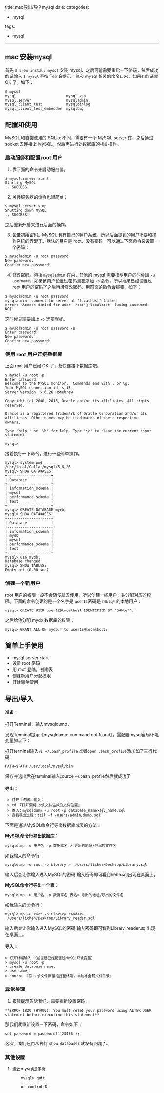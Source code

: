 title: mac导出/导入mysql
date: 
categories: 
- mysql 

tags:  
- mysql
---

## mac 安装mysql

 首先 `$ brew install mysql` 安装 mysql，之后可能需要重启一下终端，然后成功的话输入 `$ mysql` 再按 Tab 会提示一些和 mysql 相关的命令出来，如果有的话就 OK 了，如下：

```
$ mysql
mysql                       mysql_zap
mysql.server                mysqladmin
mysql_client_test           mysqlbinlog
mysql_client_test_embedded  mysqlbug

```

## 配置和使用

MySQL 和直接使用的 SQLite 不同，需要有一个 MySQL server 在，之后通过 socket 去连接上 MySQL，然后再进行对数据库的相关操作。

### 启动服务和配置 root 用户
1. 靠下面的命令来启动服务器。

```
$ mysql.server start
Starting MySQL
.. SUCCESS!

```

2. 关闭服务器的命令也很简单：

```
$ mysql.server stop
Shutting down MySQL
.. SUCCESS!

```

之后重新开启来进行后面的操作。

3. 设置初始密码。MySQL 也有自己的用户系统，所以后面提到的用户不要和操作系统的弄混了。默认的用户是 root，没有密码。可以通过下面命令来设置一个密码：

```
$ mysqladmin -u root password
New password:
Confirm new password:

```

4. 修改密码。包括 `mysqladmin` 在内，其他的 mysql 需要指明用户的时候加 `-u username`，如果该用户设置过密码需要添加 `-p` 指令，所以如果已经设置过 root 用户的密码了之后再想修改密码，用前面的指令会报错，如下：

```
$ mysqladmin -u root password
mysqladmin: connect to server at 'localhost' failed
error: 'Access denied for user 'root'@'localhost' (using password: NO)'

```

这时候只需要加上 `-p` 选项就好。

```
$ mysqladmin -u root password -p
Enter password:
New password:
Confirm new password:

```

### 使用 root 用户连接数据库

上面 root 用户已经 OK 了，赶快连接下数据库吧。

```
$ mysql -u root -p
Enter password:
Welcome to the MySQL monitor.  Commands end with ; or \g.
Your MySQL connection id is 15
Server version: 5.6.26 Homebrew

Copyright (c) 2000, 2015, Oracle and/or its affiliates. All rights reserved.

Oracle is a registered trademark of Oracle Corporation and/or its
affiliates. Other names may be trademarks of their respective
owners.

Type 'help;' or '\h' for help. Type '\c' to clear the current input statement.

mysql>

```

接着执行一下命令，进行一些简单操作。

```
mysql> system pwd
/usr/local/Cellar/mysql/5.6.26
mysql> SHOW DATABASES;
+--------------------+
| Database           |
+--------------------+
| information_schema |
| mysql              |
| performance_schema |
| test               |
+--------------------+
mysql> CREATE DATABASE mydb;
mysql> SHOW DATABASES;
+--------------------+
| Database           |
+--------------------+
| information_schema |
| mydb               |
| mysql              |
| performance_schema |
| test               |
+--------------------+
mysql> use mydb;
Database changed
mysql> SHOW TABLES;
Empty set (0.00 sec)

```

### 创建一个新用户

root 用户的权限一般不会随便拿去使用，所以创建一些用户，并分配对应的权限。下面的命令创建的是一个名字是 `user12`密码是 `34klq*` 的本地用户：

```
mysql> CREATE USER user12@localhost IDENTIFIED BY '34klq*';

```

之后给他分配 mydb 数据库的权限：

```
mysql> GRANT ALL ON mydb.* to user12@localhost;

```

## 简单上手使用

- mysql.server start
- 设置 root 密码
- 用 root 登陆，创建表
- 创建新用户分配权限
- 开始简单使用

## 导出/导入

#### 准备：

打开Terminal，输入mysqldump，

发现Terminal提示《mysqldump: command not found》，需配置mysql全局环境变量如以下：

打开terminal输入`vi ~/.bash_profile` 或者`open .bash_profile`添加如下三行代码:

` PATH=$PATH:/usr/local/mysql/bin ` 

保存并退出后在terminal输入source ~/.bash_profile然后就成功了

#### 导出：

     > 打开『终端』输入：
     > cd 『打开要将.sql文件生成的文件位置』
     > 输入：mysqldump -u root -p database_name>sql_name.sql
     > 查看导出过程：tail -f /Users/admin/dump.sql

下面是通过MySQL命令行导出数据库或表的方法：

**MySQL命令行导出数据库：**

`mysqldump -u 用户名 -p 数据库名 > 导出的地址/导出的文件名`

如我输入的命令行:

`mysqldump -u root -p Library > '/Users/lichen/Desktop/Library.sql'`

输入后会让你输入进入MySQL的密码,输入密码即可看到hehe.sql出现在桌面上。

**MySQL命令行导出一个表：**

`mysqldump -u 用户名 -p 数据库名 表名> 导出的地址/导出的文件名`

如我输入的命令行：

`mysqldump -u root -p Library reader> '/Users/lichen/Desktop/Library_reader.sql'`

输入后会让你输入进入MySQL的密码,输入密码即可看到Library_reader.sql出现在桌面上。

#### 导入：

```
> 打开终端输入：（前提是已经配置过MySQL环境变量）
> mysql -u root -p
> create database name;
> use name;
> source 『将.sql文件直接拖拽至终端，自动补全其文件目录』
```

### 异常处理

1. 报错提示告诉我们，需要重新设置密码。

```
**ERROR 1820 (HY000): You must reset your password using ALTER USER statement before executing this statement**
```

那我们就重新设置一下密码，命令如下：

```
set password = password('123456');
```

这次，我们在再次执行 `show databases` 就没有问题了。

### 其他设置

1. 退出mysql提示符

   ```
       mysql> quit
       
       or control-D
   ```

   ​